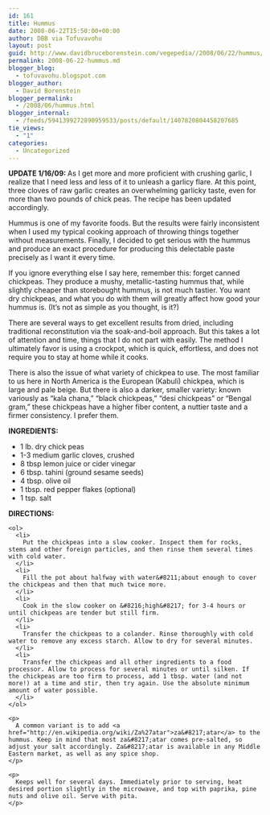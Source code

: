 ```yaml
---
id: 161
title: Hummus
date: 2008-06-22T15:50:00+00:00
author: DBB via Tofuvavohu
layout: post
guid: http://www.davidbruceborenstein.com/vegepedia//2008/06/22/hummus/
permalink: 2008-06-22-hummus.md
blogger_blog:
  - tofuvavohu.blogspot.com
blogger_author:
  - David Borenstein
blogger_permalink:
  - /2008/06/hummus.html
blogger_internal:
  - /feeds/5941399272890959533/posts/default/1407820804458207685
tie_views:
  - "1"
categories:
  - Uncategorized
---
```

<span style="font-weight: bold;">UPDATE 1/16/09: </span>As I get more and more proficient with crushing garlic, I realize that I need less and less of it to unleash a garlicy flare. At this point, three cloves of raw garlic creates an overwhelming garlicky taste, even for more than two pounds of chick peas. The recipe has been updated accordingly.

Hummus is one of my favorite foods. But the results were fairly inconsistent when I used my typical cooking approach of throwing things together without measurements. Finally, I decided to get serious with the hummus and produce an exact procedure for producing this delectable paste precisely as I want it every time.

If you ignore everything else I say here, remember this: forget canned chickpeas. They produce a mushy, metallic-tasting hummus that, while slightly cheaper than storebought hummus, is not much tastier. You want dry chickpeas, and what you do with them will greatly affect how good your hummus is. (It&#8217;s not as simple as you thought, is it?)

There are several ways to get excellent results from dried, including traditional reconstitution via the soak-and-boil approach. But this takes a lot of attention and time, things that I do not part with easily. The method I ultimately favor is using a crockpot, which is quick, effortless, and does not require you to stay at home while it cooks.

There is also the issue of what variety of chickpea to use. The most familiar to us here in North America is the European (Kabuli) chickpea, which is large and pale beige. But there is also a darker, smaller variety: known variously as &#8220;kala chana,&#8221; &#8220;black chickpeas,&#8221; &#8220;desi chickpeas&#8221; or &#8220;Bengal gram,&#8221; these chickpeas have a higher fiber content, a nuttier taste and a firmer consistency. I prefer them.

<span style="font-weight: bold;">INGREDIENTS:</p> 

<p>
  </span> 
  
  <ul>
    <li>
      1 lb. dry chick peas
    </li>
    <li>
      1-3 medium garlic cloves, crushed
    </li>
    <li>
      8 tbsp lemon juice or cider vinegar
    </li>
    <li>
      6 tbsp. tahini (ground sesame seeds)
    </li>
    <li>
      4 tbsp. olive oil
    </li>
    <li>
      1 tbsp. red pepper flakes (optional)
    </li>
    <li>
      1 tsp. salt
    </li>
  </ul>
  
  <p>
    <span style="font-weight: bold;">DIRECTIONS:<br /></span> 
    
    <ol>
      <li>
        Put the chickpeas into a slow cooker. Inspect them for rocks, stems and other foreign particles, and then rinse them several times with cold water.
      </li>
      <li>
        Fill the pot about halfway with water&#8211;about enough to cover the chickpeas and then that much twice more.
      </li>
      <li>
        Cook in the slow cooker on &#8216;high&#8217; for 3-4 hours or until chickpeas are tender but still firm.
      </li>
      <li>
        Transfer the chickpeas to a colander. Rinse thoroughly with cold water to remove any excess starch. Allow to dry for several minutes.
      </li>
      <li>
        Transfer the chickpeas and all other ingredients to a food processor. Allow to process for several minutes or until silken. If the chickpeas are too firm to process, add 1 tbsp. water (and not more!) at a time and stir, then try again. Use the absolute minimum amount of water possible.
      </li>
    </ol>
    
    <p>
      A common variant is to add <a href="http://en.wikipedia.org/wiki/Za%27atar">za&#8217;atar</a> to the hummus. Keep in mind that most za&#8217;atar comes pre-salted, so adjust your salt accordingly. Za&#8217;atar is available in any Middle Eastern market, as well as any spice shop.
    </p>
    
    <p>
      Keeps well for several days. Immediately prior to serving, heat desired portion slightly in the microwave, and top with paprika, pine nuts and olive oil. Serve with pita.
    </p>